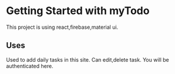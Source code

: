 # Getting Started with myTodo

This project is using react,firebase,material ui.

## Uses

Used to add daily tasks in this site. Can edit,delete task. You will be authenticated here.

